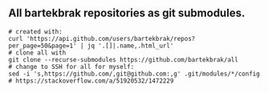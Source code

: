 ## All bartekbrak repositories as git submodules.

    # created with:
    curl 'https://api.github.com/users/bartekbrak/repos?per_page=50&page=1' | jq '.[]|.name,.html_url'
    # clone all with
    git clone --recurse-submodules https://github.com/bartekbrak/all
    # change to SSH for all for myself:
    sed -i 's,https://github.com/,git@github.com:,g' .git/modules/*/config
    # https://stackoverflow.com/a/51920532/1472229

